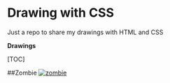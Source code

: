 # Drawing with CSS
Just a repo to share my drawings with HTML and CSS


**Drawings**



[TOC]


##Zombie
[![zombie](https://i.imgur.com/oVtPc5r.png "zombie")](https://i.imgur.com/oVtPc5r.png "zombie")
